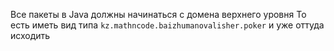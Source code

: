 Все пакеты в Java должны начинаться с домена верхнего уровня
То есть иметь вид типа
`kz.mathncode.baizhumanovalisher.poker`
и уже оттуда исходить
